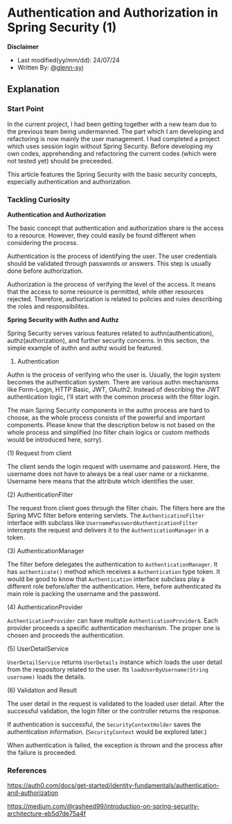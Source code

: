 # Authentication and Authorization in Spring Security (1)

**Disclaimer**

- Last modified(yy/mm/dd): 24/07/24
- Written By: [@glenn-syj](https://github.com/glenn-syj)

## Explanation

### Start Point

In the current project, I had been getting together with a new team due to the previous team being undermanned. The part which I am developing and refactoring is now mainly the user management. I had completed a project which uses session login without Spring Security. Before developing my own codes, apprehending and refactoring the current codes (which were not tested yet) should be preceeded.

This article features the Spring Security with the basic security concepts, especially authentication and authorization.

### Tackling Curiosity

**Authentication and Authorization**

The basic concept that authentication and authorization share is the access to a resource. However, they could easily be found different when considering the process.

Authentication is the process of identifying the user. The user credentials should be validated through passwords or answers. This step is usually done before authorization.

Authorization is the process of verifying the level of the access. It means that the access to some resource is permitted, while other resources rejected. Therefore, authorization is related to policies and rules describing the roles and responsibilites.

**Spring Security with Authn and Authz**

Spring Security serves various features related to authn(authentication), authz(authorization), and further security concerns. In this section, the simple example of authn and authz would be featured.

1. Authentication

Authn is the process of verifying who the user is. Usually, the login system becomes the authentication system. There are various authn mechanisms like Form-Login, HTTP Basic, JWT, OAuth2. Instead of describing the JWT authentication logic, I'll start with the common process with the filter login.

The main Spring Security components in the authn process are hard to choose, as the whole process consists of the powerful and important components. Please know that the description below is not based on the whole process and simplified (no filter chain logics or custom methods would be introduced here, sorry).

(1) Request from client

The client sends the login request with username and password. Here, the username does not have to always be a real user name or a nickanme. Username here means that the attribute which identifies the user.

(2) AuthenticationFilter

The request from client goes through the filter chain. The filters here are the Spring MVC filter before entering servlets. The `AuthenticatinoFilter` interface with subclass like `UsernamePasswordAuthenticationFilter` intercepts the request and delivers it to the `AuthenticationManager` in a token.

(3) AuthenticationManager

The filter before delegates the authentication to `AuthenticationManager`. It has `authenticate()` method which receives a `Authentication` type token. It would be good to know that `Authentication` interface subclass play a different role before/after the authentication. Here, before authenticated its main role is packing the username and the password.

(4) AuthenticationProvider

`AuthenticationProvider` can have multiple `AuthenticationProvider`s. Each provider proceeds a specific authentication mechanism. The proper one is chosen and proceeds the authentication.

(5) UserDetailService

`UserDetailService` returns `UserDetails` instance which loads the user detail from the respository related to the user. Its `loadUserByUsername(String username)` loads the details.

(6) Validation and Result

The user detail in the request is validated to the loaded user detail. After the successful validation, the login filter or the controller returns the response.

If authentication is successful, the `SecurityContextHolder` saves the authentication information. (`SecurityContext` would be explored later.)

When authentication is failed, the exception is thrown and the process after the failure is proceeded.

### References

https://auth0.com/docs/get-started/identity-fundamentals/authentication-and-authorization

https://medium.com/@rasheed99/introduction-on-spring-security-architecture-eb5d7de75a4f